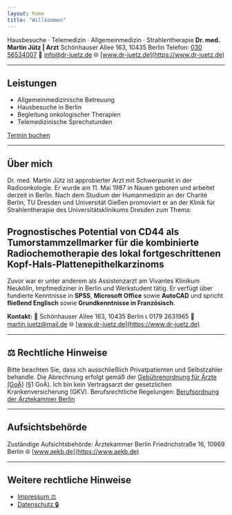 ```yaml
---
layout: home
title: "Willkommen"
---
```


Hausbesuche · Telemedizin · Allgemeinmedizin · Strahlentherapie
**Dr. med. Martin Jütz | Arzt**
Schönhauser Allee 163, 10435 Berlin
Telefon: [030 56534007](tel:03056534007)
📧 [info@dr-juetz.de](mailto:info@dr-juetz.de)
🌐 [www.dr-juetz.de](https://www.dr-juetz.de)

---

## Leistungen

- Allgemeinmedizinische Betreuung
- Hausbesuche in Berlin
- Begleitung onkologischer Therapien
- Telemedizinische Sprechstunden

[Termin buchen](mailto:info@dr-juetz.de)

---

## Über mich

Dr. med. Martin Jütz ist approbierter Arzt mit Schwerpunkt in der Radioonkologie.
Er wurde am 11. Mai 1987 in Nauen geboren und arbeitet derzeit in Berlin. Nach dem Studium der Humanmedizin an der Charité Berlin, TU Dresden und Universität Gießen promoviert er an der Klinik für Strahlentherapie des Universitätsklinikums Dresden zum Thema:

## Prognostisches Potential von CD44 als Tumorstammzellmarker für die kombinierte Radiochemotherapie des lokal fortgeschrittenen Kopf-Hals-Plattenepithelkarzinoms

Zuvor war er unter anderem als Assistenzarzt am Vivantes Klinikum Neukölln, Impfmediziner in Berlin und Werkstudent tätig.
Er verfügt über fundierte Kenntnisse in **SPSS**, **Microsoft Office** sowie **AutoCAD** und spricht **fließend Englisch** sowie **Grundkenntnisse in Französisch**.

**Kontakt:**
📍 Schönhauser Allee 163, 10435 Berlin
📞 0179 2631965
📧 [martin.juetz@mail.de](mailto:martin.juetz@mail.de)
🌐 [www.dr-juetz.de](https://www.dr-juetz.de)

---

## ⚖️ Rechtliche Hinweise

Bitte beachten Sie, dass ich ausschließlich Privatpatienten und Selbstzahler behandle.
Die Abrechnung erfolgt gemäß der [Gebührenordnung für Ärzte (GoÄ)](https://www.gesetze-im-internet.de/goae/) (§1 GoÄ).
Ich bin kein Vertragsarzt der gesetzlichen Krankenversicherung (GKV).
Berufsrechtliche Regelungen: [Berufsordnung der Ärztekammer Berlin](https://www.aekb.de/10arzt/30berufsrecht/10berufsordnung/index.html)

---

## Aufsichtsbehörde

Zuständige Aufsichtsbehörde: Ärztekammer Berlin
Friedrichstraße 16, 10969 Berlin
🌐 [www.aekb.de](https://www.aekb.de)

---

## Weitere rechtliche Hinweise

- [Impressum ⚖️](impressum.html)
- [Datenschutz 🔒](datenschutz.html)
